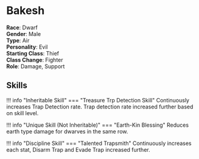 # Bakesh

**Race**: Dwarf  
**Gender**: Male  
**Type**: Air  
**Personality**: Evil  
**Starting Class**: Thief  
**Class Change**: Fighter  
**Role**: Damage, Support

## Skills

!!! info "Inheritable Skill"
    === "Treasure Trp Detection Skill"
        Continuously increases Trap Detection rate. Trap detection rate increased further based on skill level.

!!! info "Unique Skill (Not Inheritable)"
    === "Earth-Kin Blessing"
        Reduces earth type damage for dwarves in the same row.

!!! info "Discipline Skill"
    === "Talented Trapsmith"
        Continuously increases each stat, Disarm Trap and Evade Trap increased further.